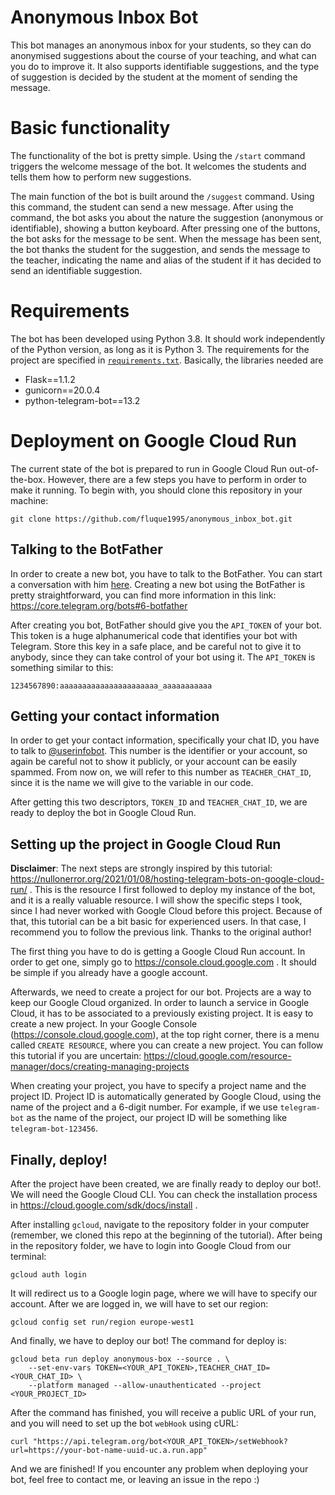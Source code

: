 # Anonymous Inbox Bot

This bot manages an anonymous inbox for your students, so they can do
anonymised suggestions about the course of your teaching, and what can
you do to improve it. It also supports identifiable suggestions, and
the type of suggestion is decided by the student at the moment of
sending the message.

# Basic functionality

The functionality of the bot is pretty simple. Using the `/start`
command triggers the welcome message of the bot. It welcomes the
students and tells them how to perform new suggestions.

The main function of the bot is built around the `/suggest` command.
Using this command, the student can send a new message. After using
the command, the bot asks you about the nature the suggestion
(anonymous or identifiable), showing a button keyboard. After pressing
one of the buttons, the bot asks for the message to be sent. When the
message has been sent, the bot thanks the student for the suggestion,
and sends the message to the teacher, indicating the name and alias
of the student if it has decided to send an identifiable suggestion.

# Requirements

The bot has been developed using Python 3.8. It should work
independently of the Python version, as long as it is Python 3. The
requirements for the project are specified in
[`requirements.txt`](requirements.text).  Basically, the libraries
needed are

- Flask==1.1.2
- gunicorn==20.0.4
- python-telegram-bot==13.2

# Deployment on Google Cloud Run

The current state of the bot is prepared to run in Google Cloud Run
out-of-the-box. However, there are a few steps you have to perform
in order to make it running. To begin with, you should clone this
repository in your machine:

``` shell
git clone https://github.com/fluque1995/anonymous_inbox_bot.git
```

## Talking to the BotFather

In order to create a new bot, you have to talk to the BotFather.  You
can start a conversation with him [here](https://t.me/BotFather).
Creating a new bot using the BotFather is pretty straightforward, you
can find more information in this link:
https://core.telegram.org/bots#6-botfather

After creating you bot, BotFather should give you the `API_TOKEN` of
your bot. This token is a huge alphanumerical code that identifies
your bot with Telegram. Store this key in a safe place, and be careful
not to give it to anybody, since they can take control of your bot
using it.  The `API_TOKEN` is something similar to this:

``` shell
1234567890:aaaaaaaaaaaaaaaaaaaaaa_aaaaaaaaaaa
```

## Getting your contact information

In order to get your contact information, specifically your chat ID,
you have to talk to [@userinfobot](https://t.me/userinfobot). This
number is the identifier or your account, so again be careful not
to show it publicly, or your account can be easily spammed. From
now on, we will refer to this number as `TEACHER_CHAT_ID`, since
it is the name we will give to the variable in our code.

After getting this two descriptors, `TOKEN_ID` and `TEACHER_CHAT_ID`,
we are ready to deploy the bot in Google Cloud Run.

## Setting up the project in Google Cloud Run

__Disclaimer__: The next steps are strongly inspired by this tutorial:
https://nullonerror.org/2021/01/08/hosting-telegram-bots-on-google-cloud-run/
.  This is the resource I first followed to deploy my instance of the
bot, and it is a really valuable resource. I will show the specific
steps I took, since I had never worked with Google Cloud before this
project. Because of that, this tutorial can be a bit basic for
experienced users. In that case, I recommend you to follow the
previous link. Thanks to the original author!

The first thing you have to do is getting a Google Cloud Run
account. In order to get one, simply go to
https://console.cloud.google.com . It should be simple if you already
have a google account.

Afterwards, we need to create a project for our bot. Projects are a
way to keep our Google Cloud organized. In order to launch a service
in Google Cloud, it has to be associated to a previously existing
project. It is easy to create a new project. In your Google Console
(https://console.cloud.google.com), at the top right corner, there is
a menu called `CREATE RESOURCE`, where you can create a new project. You can
follow this tutorial if you are uncertain:
https://cloud.google.com/resource-manager/docs/creating-managing-projects

When creating your project, you have to specify a project name and the
project ID. Project ID is automatically generated by Google Cloud,
using the name of the project and a 6-digit number. For example, if we
use `telegram-bot` as the name of the project, our project ID will be
something like `telegram-bot-123456`.

## Finally, deploy!

After the project have been created, we are finally ready to deploy
our bot!. We will need the Google Cloud CLI. You can check the installation
process in https://cloud.google.com/sdk/docs/install .

After installing `gcloud`, navigate to the repository folder in your
computer (remember, we cloned this repo at the beginning of the
tutorial). After being in the repository folder, we have to login into
Google Cloud from our terminal:

``` shell
gcloud auth login
```

It will redirect us to a Google login page, where we will have to specify
our account. After we are logged in, we will have to set our region:

``` shell
gcloud config set run/region europe-west1
```

And finally, we have to deploy our bot! The command for deploy is:

``` shell
gcloud beta run deploy anonymous-box --source . \
    --set-env-vars TOKEN=<YOUR_API_TOKEN>,TEACHER_CHAT_ID=<YOUR_CHAT_ID> \
    --platform managed --allow-unauthenticated --project <YOUR_PROJECT_ID>
```

After the command has finished, you will receive a public URL of your run,
and you will need to set up the bot `webHook` using cURL:

``` shell
curl "https://api.telegram.org/bot<YOUR_API_TOKEN>/setWebhook?url=https://your-bot-name-uuid-uc.a.run.app"
```

And we are finished! If you encounter any problem when deploying your
bot, feel free to contact me, or leaving an issue in the repo :)
